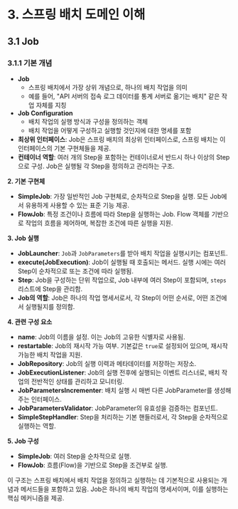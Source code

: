 # 3. 스프링 배치 도메인 이해
## 3.1 Job
### 3.1.1 기본 개념
- **Job**
	- 스프링 배치에서 가장 상위 개념으로, 하나의 배치 작업을 의미
	- 예를 들어, "API 서버의 접속 로그 데이터를 통계 서버로 옮기는 배치" 같은 작업 자체를 지칭
- **Job Configuration**
	- 배치 작업의 실행 방식과 구성을 정의하는 객체
	- 배치 작업을 어떻게 구성하고 실행할 것인지에 대한 명세를 포함
- **최상위 인터페이스**: Job은 스프링 배치의 최상위 인터페이스로, 스프링 배치는 이 인터페이스의 기본 구현체들을 제공.
- **컨테이너 역할**: 여러 개의 Step을 포함하는 컨테이너로서 반드시 하나 이상의 Step으로 구성. Job은 실행될 각 Step을 정의하고 관리하는 구조.

**2. 기본 구현체**
- **SimpleJob**: 가장 일반적인 Job 구현체로, 순차적으로 Step을 실행. 모든 Job에서 유용하게 사용할 수 있는 표준 기능 제공.
- **FlowJob**: 특정 조건이나 흐름에 따라 Step을 실행하는 Job. Flow 객체를 기반으로 작업의 흐름을 제어하며, 복잡한 조건에 따른 실행을 지원.

**3. Job 실행**
- **JobLauncher**: `Job`과 `JobParameters`를 받아 배치 작업을 실행시키는 컴포넌트.
- **execute(JobExecution)**: Job이 실행될 때 호출되는 메서드. 실행 시에는 여러 Step이 순차적으로 또는 조건에 따라 실행됨.
- **Step**: Job을 구성하는 단위 작업으로, Job 내부에 여러 Step이 포함되며, `steps` 리스트에 Step을 관리함.
- **Job의 역할**: Job은 하나의 작업 명세서로서, 각 Step이 어떤 순서로, 어떤 조건에서 실행될지를 정의함.

**4. 관련 구성 요소**
- **name**: Job의 이름을 설정. 이는 Job의 고유한 식별자로 사용됨.
- **restartable**: Job의 재시작 가능 여부. 기본값은 `true`로 설정되어 있으며, 재시작 가능한 배치 작업을 지원.
- **JobRepository**: Job의 실행 이력과 메타데이터를 저장하는 저장소.
- **JobExecutionListener**: Job의 실행 전후에 실행되는 이벤트 리스너로, 배치 작업의 전반적인 상태를 관리하고 모니터링.
- **JobParametersIncrementer**: 배치 실행 시 매번 다른 JobParameter를 생성해주는 인터페이스.
- **JobParametersValidator**: JobParameter의 유효성을 검증하는 컴포넌트.
- **SimpleStepHandler**: Step을 처리하는 기본 핸들러로서, 각 Step을 순차적으로 실행하는 역할.

**5. Job 구성**
- **SimpleJob**: 여러 Step을 순차적으로 실행.
- **FlowJob**: 흐름(Flow)을 기반으로 Step을 조건부로 실행.

이 구조는 스프링 배치에서 배치 작업을 정의하고 실행하는 데 기본적으로 사용되는 개념과 메서드들을 포함하고 있음. Job은 하나의 배치 작업의 명세서이며, 이를 실행하는 핵심 메커니즘을 제공.
